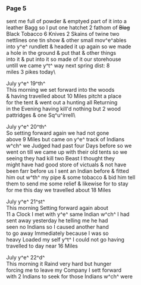 <div style="page-break-before:always;"></div>

### Page 5

sent me full of powder & emptyed part of it into a\
leather Bagg so I put one hatchet 2 fathom of ~~Blag~~\
Black Tobacco 6 Knives 2 Skains of twine two\
nettlines one tin show & other small mov^e^ables\
into y^e^ rundlett & headed it up again so we made\
a hole in the ground & put that & other things\
into it & put into it so made of it our storehouse\
untill we came y^t^ way next spring dist: 8\
miles 3 pikes today\

July y^e^ 19^th^\
This morning we set forward into the woods\
& having travelled about 10 Miles pitcht a place\
for the tent & went out a hunting all Returning\
in the Evening having kill'd nothing but 2 wood\
pattridges & one Sq^u^irrell\

July y^e^ 20^th^\
So setting forward again we had not gone\
above 9 Miles but came on y^e^ track of Indians\
w^ch^ we Judged had past four Days before so we\
went on till we came up with their old tents so we\
seeing they had kill two Beast I thought they\
might have had good store of victuals & not have\
been farr before us I sent an Indian before & fitted\
him out w^th^ my pipe & some tobacco & bid him tell\
them to send me some relief & likewise for to stay\
for me this day we travelled about 18 Miles

July y^e^ 21^st^\
This morning Setting forward again about\
11 a Clock I met with y^e^ same Indian w^ch^ I had\
sent away yesterday he telling me he had\
seen no Indians so I caused another hand\
to go away Immediately because I was so\
heavy Loaded my self y^t^ I could not go having\
travelled to day near 16 Miles

July y^e^ 22^d^\
This morning it Raind very hard but hunger\
forcing me to leave my Company I sett forward\
with 2 Indians to seek for those Indians w^ch^ were
